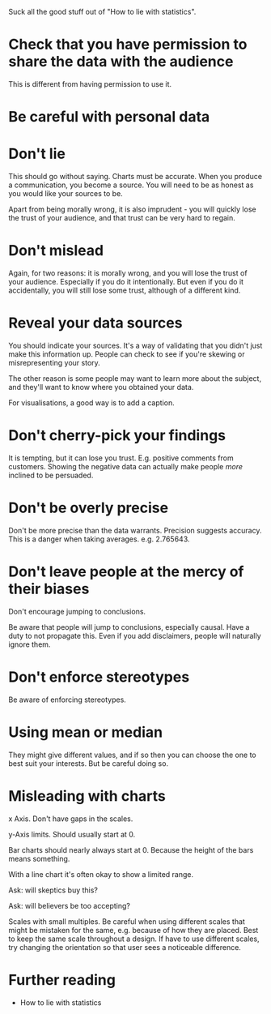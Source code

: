 Suck all the good stuff out of "How to lie with statistics".

# Check that you have permission to share the data with the audience

This is different from having permission to use it.

# Be careful with personal data

# Don't lie

This should go without saying. Charts must be accurate. When you produce a communication, you become a source. You will need to be as honest as you would like your sources to be.

Apart from being morally wrong, it is also imprudent - you will quickly lose the trust of your audience, and that trust can be very hard to regain.

# Don't mislead

Again, for two reasons: it is morally wrong, and you will lose the trust of your audience. Especially if you do it intentionally. But even if you do it accidentally, you will still lose some trust, although of a different kind.

# Reveal your data sources

You should indicate your sources. It's a way of validating that you didn't just make this information up. People can check to see if you're skewing or misrepresenting your story.

The other reason is some people may want to learn more about the subject, and they'll want to know where you obtained your data.

For visualisations, a good way is to add a caption.

# Don't cherry-pick your findings

It is tempting, but it can lose you trust. E.g. positive comments from customers. Showing the negative data can actually make people *more* inclined to be persuaded.

# Don't be overly precise

Don't be more precise than the data warrants. Precision suggests accuracy. This is a danger when taking averages. e.g. 2.765643.

# Don't leave people at the mercy of their biases

Don't encourage jumping to conclusions.

Be aware that people will jump to conclusions, especially causal. Have a duty to not propagate this. Even if you add disclaimers, people will naturally ignore them.

# Don't enforce stereotypes

Be aware of enforcing stereotypes.

# Using mean or median

They might give different values, and if so then you can choose the one to best suit your interests. But be careful doing so.

# Misleading with charts

x Axis. Don't have gaps in the scales.

y-Axis limits. Should usually start at 0.

Bar charts should nearly always start at 0. Because the height of the bars means something.

With a line chart it's often okay to show a limited range. 

Ask: will skeptics buy this?

Ask: will believers be too accepting?

Scales with small multiples. Be careful when using different scales that might be mistaken for the same, e.g. because of how they are placed. Best to keep the same scale throughout a design. If have to use different scales, try changing the orientation so that user sees a noticeable difference.

# Further reading

- How to lie with statistics